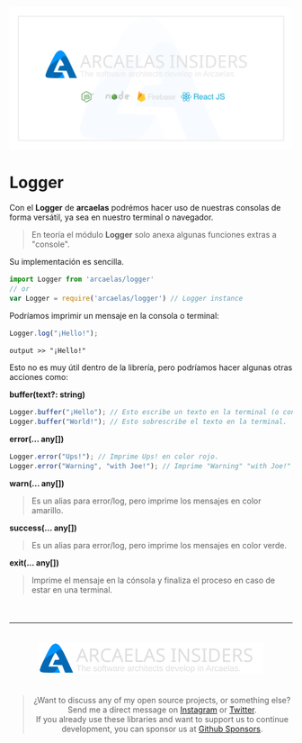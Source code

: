 <img alt="ARCAELAS LOGO" src="../assets/banner/dark.svg" />


# Logger

Con el **Logger** de **arcaelas** podrémos hacer uso de nuestras consolas de forma versátil, ya sea en nuestro terminal o navegador.

> En teoría el módulo **Logger** solo anexa algunas funciones extras a "console".

Su implementación es sencilla.
```js
import Logger from 'arcaelas/logger'
// or
var Logger = require('arcaelas/logger') // Logger instance
```
Podríamos imprimir un mensaje en la consola o terminal:
```js
Logger.log("¡Hello!");
```
`output >> "¡Hello!"`

Esto no es muy útil dentro de la librería, pero podríamos hacer algunas otras acciones como:

**buffer(text?: string)**
```js
Logger.buffer("¡Hello"); // Esto escribe un texto en la terminal (o concola).
Logger.buffer("World!"); // Esto sobrescribe el texto en la terminal.
```

**error(... any[])**
```js
Logger.error("Ups!"); // Imprime Ups! en color rojo.
Logger.error("Warning", "with Joe!"); // Imprime "Warning" "with Joe!" en color rojo.
```

**warn(... any[])** 
> Es un alias para error/log, pero imprime los mensajes en color amarillo.

**success(... any[])** 
> Es un alias para error/log, pero imprime los mensajes en color verde.

**exit(... any[])** 
> Imprime el mensaje en la cónsola y finaliza el proceso en caso de estar en una terminal.

<div style="text-align:center;margin-top:50px;">
<hr/>
<img src="../assets/footer/dark.svg" width="400px" style="margin:20px 0;">

> ¿Want to discuss any of my open source projects, or something else?Send me a direct message on [Instagram](https://instagram.com/arcaelas) or [Twitter](https://twitter.com/arcaelas).</br> If you already use these libraries and want to support us to continue development, you can sponsor us at [Github Sponsors](https://github.com/sponsors/arcaelas).
</div>
